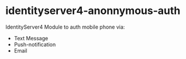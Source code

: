 # identityserver4-anonnymous-auth
IdentityServer4 Module to auth mobile phone via:
- Text Message
- Push-notification
- Email

